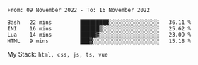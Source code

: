 <!--START_SECTION:waka-->

```text
From: 09 November 2022 - To: 16 November 2022

Bash   22 mins         █████████░░░░░░░░░░░░░░░░   36.11 %
INI    16 mins         ██████▒░░░░░░░░░░░░░░░░░░   25.62 %
Lua    14 mins         █████▓░░░░░░░░░░░░░░░░░░░   23.09 %
HTML   9 mins          ███▓░░░░░░░░░░░░░░░░░░░░░   15.18 %
```

<!--END_SECTION:waka-->
My Stack: `html, css, js, ts, vue`
